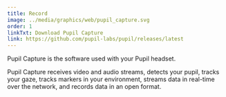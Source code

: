 ```yaml
---
title: Record
image: ../media/graphics/web/pupil_capture.svg
order: 1
linkTxt: Download Pupil Capture
link: https://github.com/pupil-labs/pupil/releases/latest
---
```

Pupil Capture is the software used with your Pupil headset. 


Pupil Capture receives video and audio streams, detects your pupil, tracks your gaze, tracks markers in your environment, streams data in real-time over the network, and records data in an open format.